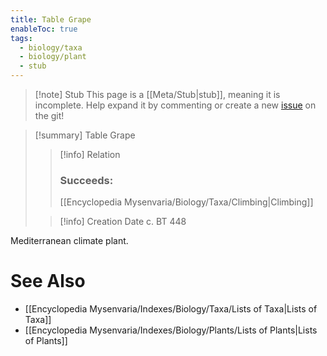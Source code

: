 ```yaml
---
title: Table Grape
enableToc: true
tags:
  - biology/taxa
  - biology/plant
  - stub
---
```


> [!note] Stub
> This page is a [[Meta/Stub|stub]], meaning it is incomplete. Help expand it by commenting or create a new [issue](https://github.com/RagtimeGal/quartz--encyclopedia-mysenvaria/issues/new/choose) on the git!


> [!summary] Table Grape
> > [!info] Relation
> > ### Succeeds:
> > [[Encyclopedia Mysenvaria/Biology/Taxa/Climbing|Climbing]]
>
> > [!info] Creation Date
> > c. BT 448

Mediterranean climate plant.

# See Also
- [[Encyclopedia Mysenvaria/Indexes/Biology/Taxa/Lists of Taxa|Lists of Taxa]]
- [[Encyclopedia Mysenvaria/Indexes/Biology/Plants/Lists of Plants|Lists of Plants]]
